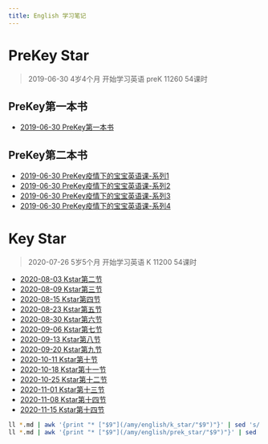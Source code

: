 ```yaml
---
title: English 学习笔记
---
```

# PreKey Star

> 2019-06-30 4岁4个月 开始学习英语 preK 11260 54课时

## PreKey第一本书

* [2019-06-30 PreKey第一本书](/amy/english/prek_star/2019-06-30-amy.html)

## PreKey第二本书

* [2019-06-30 PreKey疫情下的宝宝英语课-系列1](/amy/english/prek_star/2020-04-01-amy.html)
* [2019-06-30 PreKey疫情下的宝宝英语课-系列2](/amy/english/prek_star/2020-04-12-amy.html)
* [2019-06-30 PreKey疫情下的宝宝英语课-系列3](/amy/english/prek_star/2020-05-10-amy.html)
* [2019-06-30 PreKey疫情下的宝宝英语课-系列4](/amy/english/prek_star/2020-05-13-amy.html)

# Key Star

> 2020-07-26 5岁5个月 开始学习英语 K 11200 54课时


* [2020-08-03 Kstar第二节](/amy/english/k_star/2020-08-03-amy.html)
* [2020-08-09 Kstar第三节](/amy/english/k_star/2020-08-09-amy.html)
* [2020-08-15 Kstar第四节](/amy/english/k_star/2020-08-15-amy.html)
* [2020-08-23 Kstar第五节](/amy/english/k_star/2020-08-23-amy.html)
* [2020-08-30 Kstar第六节](/amy/english/k_star/2020-08-30-amy.html)
* [2020-09-06 Kstar第七节](/amy/english/k_star/2020-09-06-amy.html)
* [2020-09-13 Kstar第八节](/amy/english/k_star/2020-09-13-amy.html)
* [2020-09-20 Kstar第九节](/amy/english/k_star/2020-09-20-amy.html)
* [2020-10-11 Kstar第十节](/amy/english/k_star/2020-10-11-amy.html)
* [2020-10-18 Kstar第十一节](/amy/english/k_star/2020-10-18-amy.html)
* [2020-10-25 Kstar第十二节](/amy/english/k_star/2020-10-25-amy.html)
* [2020-11-01 Kstar第十三节](/amy/english/k_star/2020-11-01-amy.html)
* [2020-11-08 Kstar第十四节](/amy/english/k_star/2020-11-08-amy.html)
* [2020-11-15 Kstar第十四节](/amy/english/k_star/2020-11-15-amy.html)


```bash
ll *.md | awk '{print "* ["$9"](/amy/english/k_star/"$9")"}' | sed 's/.md//'|sed 's/.md/.html/g'
ll *.md | awk '{print "* ["$9"](/amy/english/prek_star/"$9")"}' | sed 's/.md//'|sed 's/.md/.html/g'
```
